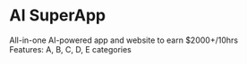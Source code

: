 # AI SuperApp  
All-in-one AI-powered app and website to earn $2000+/10hrs  
Features: A, B, C, D, E categories
